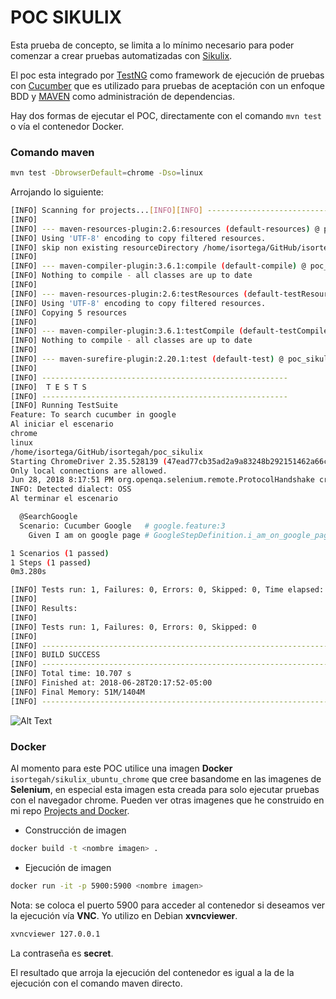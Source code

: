 # POC SIKULIX

Esta prueba de concepto, se limita a lo mínimo necesario para poder comenzar a crear pruebas automatizadas con [Sikulix](http://sikulix.com/). 

El poc esta integrado por [TestNG](https://testng.org/doc/index.html) como framework de ejecución de pruebas con [Cucumber](https://cucumber.io/) que es utilizado para pruebas de aceptación con un enfoque BDD y [MAVEN](https://maven.apache.org/) como administración de dependencias. 

Hay dos formas de ejecutar el POC, directamente con el comando `mvn test` o vía el contenedor Docker.

### Comando maven

```bash
mvn test -DbrowserDefault=chrome -Dso=linux
 ```
Arrojando lo siguiente:

```bash
[INFO] Scanning for projects...[INFO][INFO] ------------------------------------------------------------------------[INFO] Building poc_sikulix 1.0-SNAPSHOT[INFO] ------------------------------------------------------------------------
[INFO]
[INFO] --- maven-resources-plugin:2.6:resources (default-resources) @ poc_sikulix ---
[INFO] Using 'UTF-8' encoding to copy filtered resources.
[INFO] skip non existing resourceDirectory /home/isortega/GitHub/isortegah/poc_sikulix/src/main/resources
[INFO]
[INFO] --- maven-compiler-plugin:3.6.1:compile (default-compile) @ poc_sikulix ---
[INFO] Nothing to compile - all classes are up to date
[INFO]
[INFO] --- maven-resources-plugin:2.6:testResources (default-testResources) @ poc_sikulix ---
[INFO] Using 'UTF-8' encoding to copy filtered resources.
[INFO] Copying 5 resources
[INFO]
[INFO] --- maven-compiler-plugin:3.6.1:testCompile (default-testCompile) @ poc_sikulix ---
[INFO] Nothing to compile - all classes are up to date
[INFO]
[INFO] --- maven-surefire-plugin:2.20.1:test (default-test) @ poc_sikulix ---
[INFO]
[INFO] -------------------------------------------------------
[INFO]  T E S T S
[INFO] -------------------------------------------------------
[INFO] Running TestSuite
Feature: To search cucumber in google
Al iniciar el escenario
chrome
linux
/home/isortega/GitHub/isortegah/poc_sikulix
Starting ChromeDriver 2.35.528139 (47ead77cb35ad2a9a83248b292151462a66cd881) on port 20195
Only local connections are allowed.
Jun 28, 2018 8:17:51 PM org.openqa.selenium.remote.ProtocolHandshake createSession
INFO: Detected dialect: OSS
Al terminar el escenario

  @SearchGoogle
  Scenario: Cucumber Google   # google.feature:3
    Given I am on google page # GoogleStepDefinition.i_am_on_google_page()

1 Scenarios (1 passed)
1 Steps (1 passed)
0m3.280s

[INFO] Tests run: 1, Failures: 0, Errors: 0, Skipped: 0, Time elapsed: 3.806 s - in TestSuite
[INFO]
[INFO] Results:
[INFO]
[INFO] Tests run: 1, Failures: 0, Errors: 0, Skipped: 0
[INFO]
[INFO] ------------------------------------------------------------------------
[INFO] BUILD SUCCESS
[INFO] ------------------------------------------------------------------------
[INFO] Total time: 10.707 s
[INFO] Finished at: 2018-06-28T20:17:52-05:00
[INFO] Final Memory: 51M/1404M
[INFO] ------------------------------------------------------------------------
```

![Alt Text](/imgs/poc_sikulix.gif)
### Docker

Al momento para este POC utilice una imagen **Docker** `isortegah/sikulix_ubuntu_chrome` que cree basandome en las imagenes de **Selenium**, en especial esta imagen esta creada para solo ejecutar pruebas con el navegador chrome. Pueden ver otras imagenes que he construido en mi repo [Projects and Docker](https://github.com/isortegah/projects-and-docker).

* Construcción de imagen
```bash
docker build -t <nombre imagen> .
```
* Ejecución de imagen
```bash 
docker run -it -p 5900:5900 <nombre imagen>
```
Nota: se coloca el puerto 5900 para acceder al contenedor si deseamos ver la ejecución vía **VNC**. Yo utilizo en Debian **xvncviewer**.
```bash
xvncviewer 127.0.0.1
```
La contraseña es **secret**.

El resultado que arroja la ejecución del contenedor es igual a la de la ejecución con el comando maven directo.